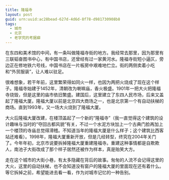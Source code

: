 ```yaml
---
title: 隆福寺
layout: post
guid: urn:uuid:ac28bead-627d-4d6d-8f78-d981730908b8
tags:
  - 城市
  - 北京
  - 老学究的考据癖
---
```


在东四和美术馆的中间，有一条叫做隆福寺街的地方。我经常去那里，因为那里有三联韬奋图书中心，有中国书店，还曾经有过一家黄河水。隆福寺街短小逼仄，旁边正在修地铁六号线，中国书店在一片板房中艰难地伫立。街的两侧卖着小吃和“外贸服装”，让人难以驻足。

很难想象，若干年前，这里繁荣得如同火一样，也因为两把火烧成了现在这个样子。隆福寺始建于1452年，清朝改为喇嘛庙，香火极盛。1901年一把大火把隆福寺烧毁，但是这里的庙市依旧繁盛。建国后，这里建立了东四人民市场，后来又盖起了隆福大厦。隆福大厦以前是北京四大商场之一，也是北京第一个有自动扶梯的商场。直到1993年，又一场大火烧到了隆福大厦。

大火后隆福大厦改建，在楼顶盖起了一个新的“隆福寺”（我一直觉得这个建筑的设计趣味与当时的“夺回古都风貌”有关，不过一个水泥方块加上一个古典门脸再加上一个楼顶的寺庙总觉得滑稽。不知道当年的隆福大厦是什么样子；这个建筑比西客站还难看）。1998年，隆福大厦重新开放，但是几经转型，终究在2004年关门了。今年年初，北京市说要拆掉隆福大厦重建隆福寺。重建这种事情都是自欺欺人，南池子大街改成了那个样子居然还被作为样本，真是贻笑大方。

走在这个城市的大街小巷，有太多隐藏在背后的故事。匆匆的人流不会记得这里的大火，这里的自动扶梯，也不会知道没有窗户的隆福大厦的里面现在还有着什么。等它拆掉之前，希望能进去看一看，作为对城市记忆的一种告别。